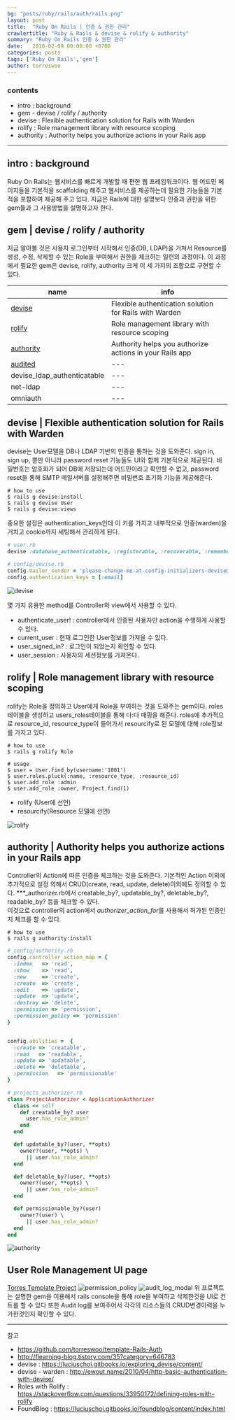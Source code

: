 ```yaml
---
bg: "posts/ruby/rails/auth/rails.png"
layout: post
title:  "Ruby On Rails | 인증 & 권한 관리"
crawlertitle: "Ruby & Rails & devise & rolify & authority"
summary: "Ruby On Rails 인증 & 권한 관리"
date:   2018-02-09 00:00:00 +0700
categories: posts
tags: ['Ruby On Rails','gem']
author: torreswoo
---
```


### contents
- intro : background 
- gem - devise / rolify / authority 
- devise : Flexible authentication solution for Rails with Warden 
- rolify : Role management library with resource scoping
- authority : Authority helps you authorize actions in your Rails app

---

## intro : background 
Ruby On Rails는 웹서비스를 빠르게 개발할 때 편한 웹 프레임워크이다. 웹 어드민 페이지들을 기본적을 scaffolding 해주고 웹서비스를 제공하는데 필요한 기능들을 기본적을 포함하여 제공해 주고 있다. 지금은 Rails에 대한 설명보다 인증과 권한을 위한 gem들과 그 사용방법을 설명하고자 한다.

## gem | devise / rolify / authority 
지금 알아볼 것은 사용자 로그인부터 시작해서 인증(DB, LDAP)을 거쳐서 Resource를 생성, 수정, 삭제할 수 있는 Role을 부여해서 권한을 체크하는 일련의 과정이다. 이 과정에서 필요한 gem은 devise, rolify, authority 크게 이 세 가지의 조합으로 구현할 수 있다.

| name | info  |
| --- | --- |
| [devise](https://github.com/plataformatec/devise) | Flexible authentication solution for Rails with Warden |
| [rolify](https://github.com/RolifyCommunity/rolify) | Role management library with resource scoping |
| [authority](https://github.com/nathanl/authority) | Authority helps you authorize actions in your Rails app |
| [audited](https://github.com/collectiveidea/audited) | --- |
| devise_ldap_authenticatable | --- |
| net-ldap | --- |
| omniauth | --- |


## devise | Flexible authentication solution for Rails with Warden 
devise는 User모델을 DB나 LDAP 기반의 인증을 통하는 것을 도와준다. sign in, sign up, 뿐만 아니라 password reset 기능들도 UI와 함께 기본적으로 제공된다. 비밀번호는 암호화가 되어 DB에 저장되는데 어드민이라고 확인할 수 없고, password reset을 통해 SMTP 메일서버를 설정해주면 비밀번호 초기화 기능을 제공해준다. 

```
# how to use
$ rails g devise:install
$ rails g devise User
$ rails g devise:views
```

중요한 설정은 authentication_keys인데 이 키를 가지고 내부적으로 인증(warden)을 거치고 cookie까지 세팅해서 관리하게 된다.
```ruby
# user.rb
devise :database_authenticatable, :registerable, :recoverable, :rememberable, :trackable, :validatable

# config/devise.rb
config.mailer_sender = 'please-change-me-at-config-initializers-devise@example.com'
config.authentication_keys = [:email]
```
![devise](/assets/images/posts/ruby/rails/auth/rails_devise_internel.png)

몇 가지 유용한 method를 Controller와 view에서 사용할 수 있다. 
- authenticate_user! : controller에서 인증된 사용자만 action을 수행하게 사용할 수 있다.
- current_user : 현재 로그인한 User정보를 가져올 수 있다.
- user_signed_in? : 로그인이 되었는지 확인할 수 있다.
- user_session : 사용자의 세션정보를 가져온다.

## rolify | Role management library with resource scoping
rolify는 Role을 정의하고 User에게 Role을 부여하는 것을 도와주는 gem이다. roles테이블을 생성하고  users_roles테이블을 통해 다:다 매핑을 해준다. roles에 추가적으로 resource_id, resource_type이 들어가서 resourcify로 된 모델에 대해 role정보를 가지고 있다.

```
# how to use
$ rails g rolify Role

# usage
$ user = User.find_by(username:'1001')
$ user.roles.pluck(:name, :resource_type, :resource_id)
$ user.add_role :admin
$ user.add_role :owner, Project.find(1)
```
- rolify (User에 선언)
- resourcify(Resource 모델에 선언)

![rolify](/assets/images/posts/ruby/rails/auth/rails_rolify_schema.png)


## authority | Authority helps you authorize actions in your Rails app
Controller의 Action에 따른 인증을 체크하는 것을 도와준다. 기본적인 Action 이외에 추가적으로 설정 의해서 CRUD(create, read, update, delete)이외에도 정의할 수 있다. 
***_authorizer.rb에서 creatable_by?, updatable_by?, deletable_by?, readable_by? 등을 체크할 수 있다.  
이것으로 controller의 action에서 *authorizer_action_for*를 사용해서 허가된 인증인지 체크를 할 수 있다.  
```
# how to use
$ rails g authority:install
```

```ruby
# config/authority.rb
config.controller_action_map = {
  :index   => 'read',
  :show    => 'read',
  :new     => 'create',
  :create  => 'create',
  :edit    => 'update',
  :update  => 'update',
  :destroy => 'delete',
  :permission => 'permission',
  :permission_policy => 'permission'
}


config.abilities =  {
  :create => 'creatable',
  :read   => 'readable',
  :update => 'updatable',
  :delete => 'deletable',
  :permission   => 'permissionable'
}

# projects_authorizer.rb
class ProjectAuthorizer < ApplicationAuthorizer
  class << self
    def creatable_by? user
      user.has_role_admin?
    end
  end

  def updatable_by?(user, **opts)
    owner?(user, **opts) \
      || user.has_role_admin?
  end

  def deletable_by?(user, **opts)
    owner?(user, **opts) \
      || user.has_role_admin?
  end

  def permissionable_by?(user)
    owner?(user) \
      || user.has_role_admin?
  end
end
```
![authority](/assets/images/posts/ruby/rails/auth/rails_authority.png)
  
## User Role Management UI page 
[Torres Template Project](https://github.com/torreswoo/template-Rails-Auth)
![permission_policy](/assets/images/posts/ruby/rails/auth/permission_policy.png)
![audit_log_modal](/assets/images/posts/ruby/rails/auth/audit_log_modal.png)
위 프로젝트는 설명한 gem을 이용해서 rails console을 통해 role을 부여하고 삭제한것을 UI로 컨트롤 할 수 있다
또한 Audit log를 보여주어서 각각의 리소스들의 CRUD변경이력을 누가한것인지 확인할 수 있다.


---
참고
- https://github.com/torreswoo/template-Rails-Auth  
- http://flearning-blog.tistory.com/35?category=646783
- devise : https://luciuschoi.gitbooks.io/exploring_devise/content/
- devise - warden : http://ewout.name/2010/04/http-basic-authentication-with-devise/
- Roles with Rolify : https://stackoverflow.com/questions/33950172/defining-roles-with-rolify
- FoundBlog : https://luciuschoi.gitbooks.io/foundblog/content/index.html


